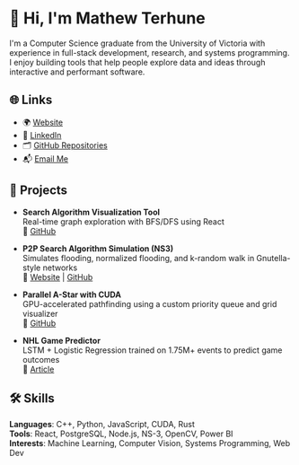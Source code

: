 # 👋 Hi, I'm Mathew Terhune

I'm a Computer Science graduate from the University of Victoria with experience in full-stack development, research, and systems programming. I enjoy building tools that help people explore data and ideas through interactive and performant software.

## 🌐 Links

- 🌍 [Website](https://mathewterhune.me)
- 💼 [LinkedIn](https://www.linkedin.com/in/mathew-terhune-b07749235/)
- 🗂 [GitHub Repositories](https://github.com/mathewterhune?tab=repositories)
- 📬 [Email Me](mailto:mathewterhune@gmail.com)

## 🚀 Projects

- **Search Algorithm Visualization Tool**  
  Real-time graph exploration with BFS/DFS using React  
  🔗 [GitHub](https://github.com/mathewterhune/Search-Algorithm-Visualization)

- **P2P Search Algorithm Simulation (NS3)**  
  Simulates flooding, normalized flooding, and k-random walk in Gnutella-style networks  
  🔗 [Website](https://ali-gaineshev.github.io/p2p_network_simulation/) | [GitHub](https://github.com/ali-gaineshev/p2p_network_simulation)

- **Parallel A-Star with CUDA**  
  GPU-accelerated pathfinding using a custom priority queue and grid visualizer  
  🔗 [GitHub](https://github.com/CudaQueueX/485B)

- **NHL Game Predictor**  
  LSTM + Logistic Regression trained on 1.75M+ events to predict game outcomes  
  🔗 [Article](https://matthewtrent.me/articles/hockey-predictor)

## 🛠 Skills

**Languages**: C++, Python, JavaScript, CUDA, Rust  
**Tools**: React, PostgreSQL, Node.js, NS-3, OpenCV, Power BI  
**Interests**: Machine Learning, Computer Vision, Systems Programming, Web Dev
